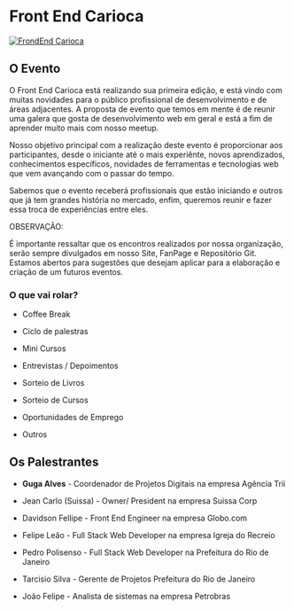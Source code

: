 # Front End Carioca

[![FrondEnd Carioca](http://frontendcarioca.com.br/img/logotipo.png)](http://frontendcarioca.com.br)

## O Evento

O Front End Carioca está realizando sua primeira edição, e está vindo com muitas novidades para o público profissional de desenvolvimento e de áreas adjacentes. A proposta de evento que temos em mente é de reunir uma galera que gosta de desenvolvimento web em geral e está a fim de aprender muito mais com nosso meetup.

Nosso objetivo principal com a realização deste evento é proporcionar aos participantes, desde o iniciante até o mais experiênte, novos aprendizados, conhecimentos específicos, novidades de ferramentas e tecnologias web que vem avançando com o passar do tempo.

Sabemos que o evento receberá profissionais que estão iniciando e outros que já tem grandes história no mercado, enfim, queremos reunir e fazer essa troca de experiências entre eles. 


OBSERVAÇÃO: 

É importante ressaltar que os encontros realizados por nossa organização, serão sempre divulgados em nosso Site, FanPage e Repositório Git. Estamos abertos para sugestões que desejam aplicar para a elaboração e criação de um futuros eventos.

### O que vai rolar?

* Coffee Break

* Ciclo de palestras

* Mini Cursos

* Entrevistas / Depoimentos

* Sorteio de Livros

* Sorteio de Cursos

* Oportunidades de Emprego

* Outros


## Os Palestrantes

* <b>Guga Alves</b> - Coordenador de Projetos Digitais na empresa Agência Trii

* Jean Carlo (Suissa) - Owner/ President na empresa Suissa Corp
 
* Davidson Fellipe - Front End Engineer na empresa Globo.com

* Felipe Leão - Full Stack Web Developer na empresa Igreja do Recreio

* Pedro Polisenso - Full Stack Web Developer na Prefeitura do Rio de Janeiro 

* Tarcisio Silva - Gerente de Projetos Prefeitura do Rio de Janeiro

* João Felipe - Analista de sistemas na empresa Petrobras
